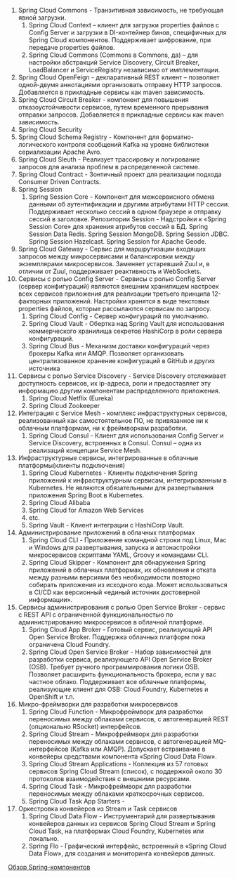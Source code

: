 1. Spring Cloud Commons - Транзитивная зависимость, не требующая явной загрузки.
	1. Spring Cloud Context – клиент для загрузки properties файлов с Config Server и загрузки в DI-контейнер бинов, специфичных для Spring Cloud компонентов. Поддерживает шифрование, при передаче properties файлов.
	2. Spring Cloud Commons (Commons в Commons, да) – для настройки абстракций Service Discovery, Circuit Breaker, LoadBalancer и ServiceRegistry независимо от имплементации.
2. Spring Cloud OpenFeign - декларативный REST клиент – позволяет одной-двумя аннотациями организовать отправку HTTP запросов. Добавляется в прикладные сервисы как maven зависимость.
3. Spring Cloud Circuit Breaker - компонент для повышения отказоустойчивости сервисов, путем временного прерывания отправки запросов. Добавляется в прикладные сервисы как maven зависимость.
4. Spring Cloud Security
5. Spring Cloud Schema Registry - Компонент для форматно-логического контроля сообщений Kafka на уровне библиотеки сериализации Apache Avro.
6. Spring Cloud Sleuth - Реализует трассировку и логирование запросов для анализа проблем в распределенной системе.
7. Spring Cloud Contract - Зонтичный проект для реализации подхода Consumer Driven Contracts. 
8. Spring Session
	1. Spring Session Core - Компонент для межсервисного обмена данными об аутентификации и другими атрибутами HTTP сессии. Поддерживает несколько сессий в одном браузере и отправку сессий в заголовке. Репозитории Session - Надстройки к «Spring Session Core» для хранения атрибутов сессий в БД. Spring Session Data Redis. Spring Session MongoDB. Spring Session JDBC. Spring Session Hazelcast. Spring Session for Apache Geode.
9. Spring Cloud Gateway - Сервис для маршрутизации входящих запросов между микросервисами и балансировки между экземплярами микросервисов.  Заменяет устаревший Zuul и, в отличии от Zuul, поддерживает реактивность и WebSockets.
10. Сервисы с ролью Config Server - Сервисы с ролью Config Server (сервер конфигураций) являются внешним хранилищем настроек всех сервисов приложения для реализации третьего принципа 12-факторных приложений. Настройки хранятся в виде текстовых properties файлов, которые рассылаются сервисам по запросу.
	1. Spring Cloud Config - Сервер конфигураций по умолчанию.
	2. Spring Cloud Vault - Обертка над Spring Vault для использования коммерческого хранилища секретов HashiCorp в роли сервера конфигураций.
	3. Spring Cloud Bus - Механизм доставки конфигураций через брокеры Kafka или AMQP.  Позволяет организовать централизованное хранение конфигураций в GitHub и других источника
11. Сервисы с ролью Service Discovery - Service Discovery отслеживает доступность сервисов, их ip-адреса, роли и предоставляет эту информацию другим компонентам распределенного приложения.
	1. Spring Cloud Netflix (Eureka)
	2. Spring Cloud Zookeeper
12. Интеграция с Service Mesh - комплекс инфраструктурных сервисов, реализованный как самостоятельное ПО, не привязанное ни к облачным платформам, ни к фреймворкам разработки.
	1. Spring Cloud Consul - Клиент для использования Config Server и Service Discovery, встроенных в Consul.  Consul – одна из реализаций концепции Service Mesh.
13. Инфраструктурные сервисы, интегрированные​ в облачные платформы​ (клиенты подключения)
	1. Spring Cloud Kubernetes - Клиенты подключения Spring приложений к инфраструктурным сервисам, интегрированным в Kubernetes. Не являются обязательными для развертывания приложения Spring Boot в Kubernetes.
	2. Spring Cloud Alibaba
	3. Spring Cloud for Amazon Web Services
	4. etc.
	5. Spring Vault - Клиент интеграции с HashiCorp Vault.
14. Администрирование приложений в облачных платформах
	1. Spring Cloud CLI - Приложение командной строки под Linux, Mac и Windows для развертывания, запуска и автонастройки микросервисов скриптами YAML, Groovy и командами CLI.
	2. Spring Cloud Skipper - Компонент для обнаружения Spring приложений в облачных платформах, их обновления и отката между разными версиями без необходимости повторно собирать приложения из исходного кода. Может использоваться в CI/CD как версионный «единый источник достоверной информации».
15. Сервисы администрирования с ролью Open Service Broker - сервис с REST API с ограниченной функциональностью по администрированию микросервисов в облачной платформе.
	1. Spring Cloud App Broker - Готовый сервис, реализующий API Open Service Broker. Поддержка облачных платформ пока ограничена Cloud Foundry.
	2. Spring Cloud Open Service Broker - Набор зависимостей для разработки сервиса, реализующего API Open Service Broker (OSB). Требует ручного программирования логики OSB. Позволяет расширить функциональность брокера, если у вас частное облако. Поддерживает все облачные платформы, реализующие клиент для OSB: Cloud Foundry, Kubernetes и OpenShift и т.п.
16. Микро-фреймворки для разработки микросервисов
	1. Spring Cloud Function - Микрофреймворк для разработки переносимых между облаками сервисов, с автогенерацией REST (опционально RSocket) интерфейсов.
	2. Spring Cloud Stream - Микрофреймворк для разработки переносимых между облаками сервисов, с автогенерацией MQ-интерфейсов (Kafka или AMQP). Допускает встраивание в конвейеры средствами компонента «Spring Cloud Data Flow».
	3. Spring Cloud Stream Applications - Коллекция из 57 готовых сервисов Spring Cloud Stream (список), с поддержкой около 30 протоколов взаимодействия с внешними ресурсами.
	4. Spring Cloud Task - Микрофреймворк для разработки переносимых между облаками краткосрочных сервисов.
	5. Spring Cloud Task App Starters - 
17. Оркестровка конвейеров из Stream и Task сервисов
	1. Spring Cloud Data Flow - Инструментарий для развертывания конвейеров данных из сервисов Spring Cloud Stream и Spring Cloud Task, на платформах Cloud Foundry, Kubernetes или локально.
	2. Spring Flo - Графический интерфейс, встроенный в «Spring Cloud Data Flow», для создания и мониторинга конвейеров данных.

[Обзор Spring-компонентов](https://habr.com/ru/articles/674882/)